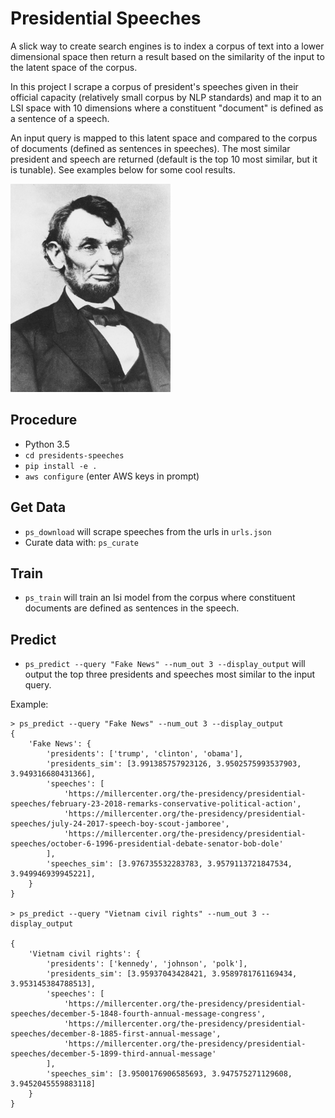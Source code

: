# Presidential Speeches

A slick way to create search engines is to index a corpus of text into a lower dimensional space then return a result 
based on the similarity of the input to the latent space of the corpus.

In this project I scrape a corpus of president's speeches given in their official capacity (relatively small corpus by
NLP standards) and map it to an LSI space with 10 dimensions where a constituent "document" is defined as a sentence of 
a speech. 

An input query is mapped to this latent space and compared to the corpus of documents (defined as sentences in
speeches). The most similar president and speech are returned (default is the top 10 most similar, but it is tunable). 
See examples below for some cool results.

<img src="/docs/lincoln.jpg" alt="Presidents Logo" width="256">

## Procedure

- Python 3.5
- `cd presidents-speeches`
- `pip install -e .`
- `aws configure` (enter AWS keys in prompt)

## Get Data

- `ps_download` will scrape speeches from the urls in `urls.json`
- Curate data with: `ps_curate`

## Train

- `ps_train` will train an lsi model from the corpus where constituent documents are defined as sentences in the speech.

## Predict

- `ps_predict --query "Fake News" --num_out 3 --display_output` will output the top three presidents and speeches most similar to the 
input query.

Example: 
```
> ps_predict --query "Fake News" --num_out 3 --display_output
{
    'Fake News': {
        'presidents': ['trump', 'clinton', 'obama'], 
        'presidents_sim': [3.991385757923126, 3.9502575993537903, 3.949316680431366], 
        'speeches': [
            'https://millercenter.org/the-presidency/presidential-speeches/february-23-2018-remarks-conservative-political-action', 
            'https://millercenter.org/the-presidency/presidential-speeches/july-24-2017-speech-boy-scout-jamboree', 
            'https://millercenter.org/the-presidency/presidential-speeches/october-6-1996-presidential-debate-senator-bob-dole'
        ],
        'speeches_sim': [3.976735532283783, 3.9579113721847534, 3.949946939945221], 
    }
}

> ps_predict --query "Vietnam civil rights" --num_out 3 --display_output

{
    'Vietnam civil rights': {
        'presidents': ['kennedy', 'johnson', 'polk'], 
        'presidents_sim': [3.95937043428421, 3.9589781761169434, 3.953145384788513],
        'speeches': [
            'https://millercenter.org/the-presidency/presidential-speeches/december-5-1848-fourth-annual-message-congress', 
            'https://millercenter.org/the-presidency/presidential-speeches/december-8-1885-first-annual-message', 
            'https://millercenter.org/the-presidency/presidential-speeches/december-5-1899-third-annual-message'
        ], 
        'speeches_sim': [3.9500176906585693, 3.947575271129608, 3.9452045559883118]
    }
}

```